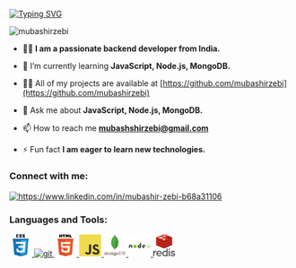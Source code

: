 <!-- ### Hi there 👋 -->
[![Typing SVG](https://readme-typing-svg.herokuapp.com/?lines=Hi+👋+I+am+Mubashir+Zebi;Welcome+to+my+profile)](https://git.io/typing-svg)


<!-- <h1 align="center">Hi 👋, I'm Mubashir Zebi</h1> -->
<!-- <h3 align="center">A passionate backend developer from India</h3> -->

<p align="left"> <img src="https://komarev.com/ghpvc/?username=mubashirzebi&label=Profile%20views&color=0e75b6&style=flat" alt="mubashirzebi" /> </p>

- 👨‍💻 **I am a passionate backend developer from India.**

- 🌱 I’m currently learning **JavaScript, Node.js, MongoDB.**

- 👨‍💻 All of my projects are available at [https://github.com/mubashirzebi](https://github.com/mubashirzebi)

- 💬 Ask me about **JavaScript, Node.js, MongoDB.**

- 📫 How to reach me **mubashshirzebi@gmail.com**

- ⚡ Fun fact **I am eager to learn new technologies.**

<h3 align="left">Connect with me:</h3>
<p align="left">
<a href="https://linkedin.com/in/https://www.linkedin.com/in/mubashir-zebi-b68a31106" target="blank"><img align="center" src="https://raw.githubusercontent.com/rahuldkjain/github-profile-readme-generator/master/src/images/icons/Social/linked-in-alt.svg" alt="https://www.linkedin.com/in/mubashir-zebi-b68a31106" height="30" width="40" /></a>
</p>

<h3 align="left">Languages and Tools:</h3>
<p align="left"> <a href="https://www.w3schools.com/css/" target="_blank" rel="noreferrer"> <img src="https://raw.githubusercontent.com/devicons/devicon/master/icons/css3/css3-original-wordmark.svg" alt="css3" width="40" height="40"/> </a> <a href="https://git-scm.com/" target="_blank" rel="noreferrer"> <img src="https://www.vectorlogo.zone/logos/git-scm/git-scm-icon.svg" alt="git" width="40" height="40"/> </a> <a href="https://www.w3.org/html/" target="_blank" rel="noreferrer"> <img src="https://raw.githubusercontent.com/devicons/devicon/master/icons/html5/html5-original-wordmark.svg" alt="html5" width="40" height="40"/> </a> <a href="https://developer.mozilla.org/en-US/docs/Web/JavaScript" target="_blank" rel="noreferrer"> <img src="https://raw.githubusercontent.com/devicons/devicon/master/icons/javascript/javascript-original.svg" alt="javascript" width="40" height="40"/> </a> <a href="https://www.mongodb.com/" target="_blank" rel="noreferrer"> <img src="https://raw.githubusercontent.com/devicons/devicon/master/icons/mongodb/mongodb-original-wordmark.svg" alt="mongodb" width="40" height="40"/> </a> <a href="https://nodejs.org" target="_blank" rel="noreferrer"> <img src="https://raw.githubusercontent.com/devicons/devicon/master/icons/nodejs/nodejs-original-wordmark.svg" alt="nodejs" width="40" height="40"/> </a> <a href="https://redis.io" target="_blank" rel="noreferrer"> <img src="https://raw.githubusercontent.com/devicons/devicon/master/icons/redis/redis-original-wordmark.svg" alt="redis" width="40" height="40"/> </a> </p>

<!--
**mubashirzebi/mubashirzebi** is a ✨ _special_ ✨ repository because its `README.md` (this file) appears on your GitHub profile.

Here are some ideas to get you started:

- 🔭 I’m currently working on ...
- 🌱 I’m currently learning ...
- 👯 I’m looking to collaborate on ...
- 🤔 I’m looking for help with ...
- 💬 Ask me about ...
- 📫 How to reach me: ...
- 😄 Pronouns: ...
- ⚡ Fun fact: ...
-->
